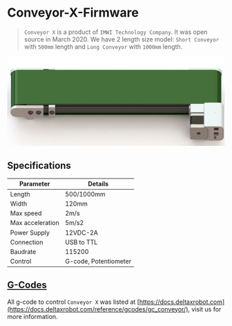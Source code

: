 # Conveyor-X-Firmware

> `Conveyor X` is a product of `IMWI Technology Company`. It was open source in March 2020.
> We have 2 length size model: `Short Conveyor` with `500mm` length and `Long Conveyor` with `1000mm` length.

![Xconveyor](./images/XConveyor.png)

## Specifications

|Parameter   |Details |
|------------|----------|
|Length      |500/1000mm|
|Width       |120mm     |
|Max speed   |2m/s      |
|Max acceleration|5m/s2 |
|Power Supply|12VDC-2A  |
|Connection  |USB to TTL|
|Baudrate    |115200    |
|Control     | G-code, Potentiometer |

## [G-Codes](https://docs.deltaxrobot.com/reference/gcodes/gc_conveyor/)

All g-code to control `Conveyor X` was listed at [https://docs.deltaxrobot.com](https://docs.deltaxrobot.com/reference/gcodes/gc_conveyor/), visit us for more information.